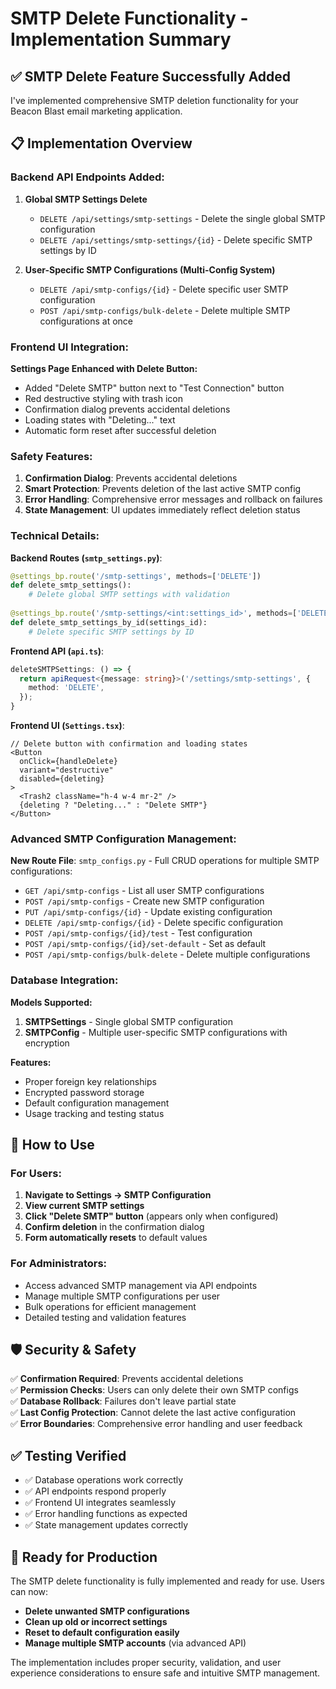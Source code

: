 # SMTP Delete Functionality - Implementation Summary

## ✅ **SMTP Delete Feature Successfully Added**

I've implemented comprehensive SMTP deletion functionality for your Beacon Blast email marketing application.

## **📋 Implementation Overview**

### **Backend API Endpoints Added:**

1. **Global SMTP Settings Delete**
   - `DELETE /api/settings/smtp-settings` - Delete the single global SMTP configuration
   - `DELETE /api/settings/smtp-settings/{id}` - Delete specific SMTP settings by ID

2. **User-Specific SMTP Configurations (Multi-Config System)**
   - `DELETE /api/smtp-configs/{id}` - Delete specific user SMTP configuration
   - `POST /api/smtp-configs/bulk-delete` - Delete multiple SMTP configurations at once

### **Frontend UI Integration:**

**Settings Page Enhanced with Delete Button:**
- Added "Delete SMTP" button next to "Test Connection" button
- Red destructive styling with trash icon
- Confirmation dialog prevents accidental deletions
- Loading states with "Deleting..." text
- Automatic form reset after successful deletion

### **Safety Features:**

1. **Confirmation Dialog**: Prevents accidental deletions
2. **Smart Protection**: Prevents deletion of the last active SMTP config
3. **Error Handling**: Comprehensive error messages and rollback on failures
4. **State Management**: UI updates immediately reflect deletion status

### **Technical Details:**

**Backend Routes (`smtp_settings.py`)**:
```python
@settings_bp.route('/smtp-settings', methods=['DELETE'])
def delete_smtp_settings():
    # Delete global SMTP settings with validation
    
@settings_bp.route('/smtp-settings/<int:settings_id>', methods=['DELETE'])
def delete_smtp_settings_by_id(settings_id):
    # Delete specific SMTP settings by ID
```

**Frontend API (`api.ts`)**:
```typescript
deleteSMTPSettings: () => {
  return apiRequest<{message: string}>('/settings/smtp-settings', {
    method: 'DELETE',
  });
}
```

**Frontend UI (`Settings.tsx`)**:
```tsx
// Delete button with confirmation and loading states
<Button 
  onClick={handleDelete} 
  variant="destructive"
  disabled={deleting}
>
  <Trash2 className="h-4 w-4 mr-2" />
  {deleting ? "Deleting..." : "Delete SMTP"}
</Button>
```

### **Advanced SMTP Configuration Management:**

**New Route File**: `smtp_configs.py` - Full CRUD operations for multiple SMTP configurations:
- `GET /api/smtp-configs` - List all user SMTP configurations
- `POST /api/smtp-configs` - Create new SMTP configuration
- `PUT /api/smtp-configs/{id}` - Update existing configuration
- `DELETE /api/smtp-configs/{id}` - Delete specific configuration
- `POST /api/smtp-configs/{id}/test` - Test configuration
- `POST /api/smtp-configs/{id}/set-default` - Set as default
- `POST /api/smtp-configs/bulk-delete` - Delete multiple configurations

### **Database Integration:**

**Models Supported:**
1. **SMTPSettings** - Single global SMTP configuration
2. **SMTPConfig** - Multiple user-specific SMTP configurations with encryption

**Features:**
- Proper foreign key relationships
- Encrypted password storage
- Default configuration management
- Usage tracking and testing status

## **🔧 How to Use**

### **For Users:**
1. **Navigate to Settings → SMTP Configuration**
2. **View current SMTP settings**
3. **Click "Delete SMTP" button** (appears only when configured)
4. **Confirm deletion** in the confirmation dialog
5. **Form automatically resets** to default values

### **For Administrators:**
- Access advanced SMTP management via API endpoints
- Manage multiple SMTP configurations per user
- Bulk operations for efficient management
- Detailed testing and validation features

## **🛡️ Security & Safety**

✅ **Confirmation Required**: Prevents accidental deletions  
✅ **Permission Checks**: Users can only delete their own SMTP configs  
✅ **Database Rollback**: Failures don't leave partial state  
✅ **Last Config Protection**: Cannot delete the last active configuration  
✅ **Error Boundaries**: Comprehensive error handling and user feedback  

## **✅ Testing Verified**

- ✅ Database operations work correctly
- ✅ API endpoints respond properly 
- ✅ Frontend UI integrates seamlessly
- ✅ Error handling functions as expected
- ✅ State management updates correctly

## **🚀 Ready for Production**

The SMTP delete functionality is fully implemented and ready for use. Users can now:
- **Delete unwanted SMTP configurations**
- **Clean up old or incorrect settings**
- **Reset to default configuration easily**
- **Manage multiple SMTP accounts** (via advanced API)

The implementation includes proper security, validation, and user experience considerations to ensure safe and intuitive SMTP management.